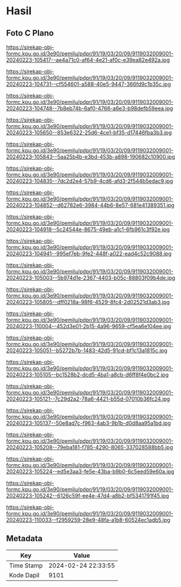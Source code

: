 # Hasil

## Foto C Plano

https://sirekap-obj-formc.kpu.go.id/3e90/pemilu/pdpr/91/19/03/20/09/9119032009001-20240223-105417--ae4a71c0-af64-4e21-af0c-e39ea82e492a.jpg

https://sirekap-obj-formc.kpu.go.id/3e90/pemilu/pdpr/91/19/03/20/09/9119032009001-20240223-104731--cf554601-a588-40e5-9447-366fd9c1b35c.jpg

https://sirekap-obj-formc.kpu.go.id/3e90/pemilu/pdpr/91/19/03/20/09/9119032009001-20240223-104748--7b8eb74b-6af0-4766-a6e3-b98defb59eea.jpg

https://sirekap-obj-formc.kpu.go.id/3e90/pemilu/pdpr/91/19/03/20/09/9119032009001-20240223-105650--853e6322-25d6-4ce1-bf35-d17446fba3b3.jpg

https://sirekap-obj-formc.kpu.go.id/3e90/pemilu/pdpr/91/19/03/20/09/9119032009001-20240223-105843--5aa25b4b-e3bd-453b-a898-190682c10900.jpg

https://sirekap-obj-formc.kpu.go.id/3e90/pemilu/pdpr/91/19/03/20/09/9119032009001-20240223-104835--7dc2d2e4-57b9-4cd6-afd3-2f544b5edac9.jpg

https://sirekap-obj-formc.kpu.go.id/3e90/pemilu/pdpr/91/19/03/20/09/9119032009001-20240223-104852--d62782e6-3984-44b6-8e57-681e41389351.jpg

https://sirekap-obj-formc.kpu.go.id/3e90/pemilu/pdpr/91/19/03/20/09/9119032009001-20240223-104918--5c24544e-8675-49eb-a1c1-6fb961c3f92e.jpg

https://sirekap-obj-formc.kpu.go.id/3e90/pemilu/pdpr/91/19/03/20/09/9119032009001-20240223-104941--995ef7eb-9fe2-448f-a022-ead4c52c9088.jpg

https://sirekap-obj-formc.kpu.go.id/3e90/pemilu/pdpr/91/19/03/20/09/9119032009001-20240223-105003--5b974d1e-2367-4403-b05c-88803f09b4de.jpg

https://sirekap-obj-formc.kpu.go.id/3e90/pemilu/pdpr/91/19/03/20/09/9119032009001-20240223-105805--dff0218a-98f6-4529-8fc4-2d02521d3ab3.jpg

https://sirekap-obj-formc.kpu.go.id/3e90/pemilu/pdpr/91/19/03/20/09/9119032009001-20240223-110004--452d3e01-2b15-4a96-9659-cf5ea6e104ee.jpg

https://sirekap-obj-formc.kpu.go.id/3e90/pemilu/pdpr/91/19/03/20/09/9119032009001-20240223-105051--b5272b7b-1483-42d5-91cd-bf1c13a1815c.jpg

https://sirekap-obj-formc.kpu.go.id/3e90/pemilu/pdpr/91/19/03/20/09/9119032009001-20240223-105105--bc1528b2-dcd5-4ba1-a8cb-d6ff8f4e0bc2.jpg

https://sirekap-obj-formc.kpu.go.id/3e90/pemilu/pdpr/91/19/03/20/09/9119032009001-20240223-105121--7c29d2a2-78a6-4421-b55d-07010b36fc24.jpg

https://sirekap-obj-formc.kpu.go.id/3e90/pemilu/pdpr/91/19/03/20/09/9119032009001-20240223-105137--50e8ad7c-f963-4ab3-9b1b-d0d8aa95a1bd.jpg

https://sirekap-obj-formc.kpu.go.id/3e90/pemilu/pdpr/91/19/03/20/09/9119032009001-20240223-105208--79eba181-f785-4290-8065-337028588bb5.jpg

https://sirekap-obj-formc.kpu.go.id/3e90/pemilu/pdpr/91/19/03/20/09/9119032009001-20240223-105224--ed5e3aa3-fe5e-43ba-b9b0-6c5eed59e60a.jpg

https://sirekap-obj-formc.kpu.go.id/3e90/pemilu/pdpr/91/19/03/20/09/9119032009001-20240223-105242--6126c59f-ee4e-47d4-a8b2-bf5341791f45.jpg

https://sirekap-obj-formc.kpu.go.id/3e90/pemilu/pdpr/91/19/03/20/09/9119032009001-20240223-110033--f2959259-28e9-48fa-a1b8-60524ec1adb5.jpg


## Metadata

| Key        | Value               |
| ---------- | ------------------- |
| Time Stamp | 2024-02-24 22:33:55 |
| Kode Dapil | 9101                |



